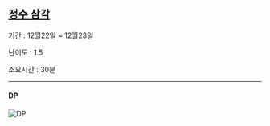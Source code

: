 ## [정수 삼각](https://programmers.co.kr/learn/courses/30/lessons/43165)
기간 : 12월22일 ~ 12월23일


난이도 : 1.5


소요시간 : 30분

---

#### DP
![DP](https://github.com/hyunmindev/PS_Integer-Triangle/blob/main/integer%20triangle.png)
